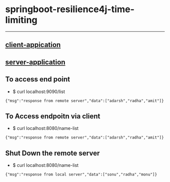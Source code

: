 
# springboot-resilience4j-time-limiting

---


## [client-appication](./client-application)
## [server-application](./server-application)

## To access end point 
* $ curl localhost:9090/list
```
{"msg":"response from remote server","data":["adarsh","radha","amit"]}
```

## To Access endpoitn via client 
* $ curl localhost:8080/name-list
```
{"msg":"response from remote server","data":["adarsh","radha","amit"]}
```

## Shut Down the remote server 
* $ curl localhost:8080/name-list
```
{"msg":"response from local server","data":["sonu","radha","monu"]}
```